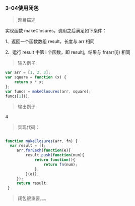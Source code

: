 ### 3-04使用闭包

> 题目描述

实现函数 makeClosures，调用之后满足如下条件：   

1、返回一个函数数组 result，长度与 arr 相同   

2、运行 result 中第 i 个函数，即 result[i]()，结果与 fn(arr[i]) 相同 


>输入例子:

``` js
var arr = [1, 2, 3]; 
var square = function (x) { 
	return x * x; 
}; 
var funcs = makeClosures(arr, square); 
funcs[1]();
```

>输出例子:

4

> 实现代码：

``` js 

function makeClosures(arr, fn) {
  var result = [];
     arr.forEach(function(e){
         result.push(function(num){
             return function(){
                 return fn(num);
             };
         }(e));
     });
     return result;
 }

```
> 闭包很重要。。。



